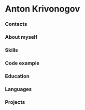 # Anton Krivonogov

### Contacts
### About myself
### Skills
### Code example
### Education
### Languages
### Projects